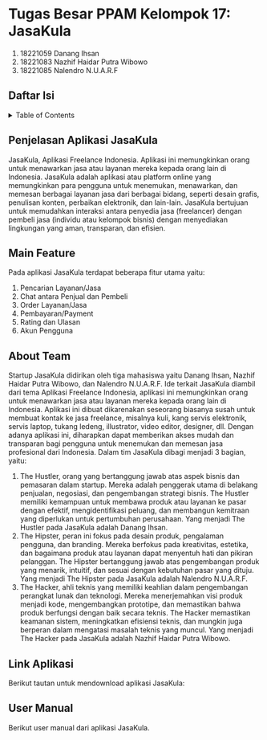# Tugas Besar PPAM Kelompok 17: JasaKula

1. 18221059 Danang Ihsan
2. 18221083 Nazhif Haidar Putra Wibowo
3. 18221085 Nalendro N.U.A.R.F

## Daftar Isi
<details>
  <summary>Table of Contents</summary>
  <ol>
    <li>
      <a href="#penjelasan-aplikasi-jasakula">Penjelasan Aplikasi JasaKula</a>
    </li>
    <li>
      <a href="#main-feature">Main Feature</a>
    </li>
    <li>
      <a href="#about-team">About Team</a>
    </li>
    <li>
      <a href="#link-aplikasi">Link Aplikasi</a>
    </li>
    <li>
      <a href="#user-manual">User Manual</a>
    </li>
  </ol>
</details>

## Penjelasan Aplikasi JasaKula
JasaKula, Aplikasi Freelance Indonesia. Aplikasi ini memungkinkan orang untuk menawarkan jasa atau layanan mereka kepada orang lain di Indonesia. JasaKula adalah aplikasi atau platform online yang memungkinkan para pengguna untuk menemukan, menawarkan, dan memesan berbagai layanan jasa dari berbagai bidang, seperti desain grafis, penulisan konten, perbaikan elektronik, dan lain-lain. JasaKula bertujuan untuk memudahkan interaksi antara penyedia jasa (freelancer) dengan pembeli jasa (individu atau kelompok bisnis) dengan menyediakan lingkungan yang aman, transparan, dan efisien.

## Main Feature
Pada aplikasi JasaKula terdapat beberapa fitur utama yaitu:
1. Pencarian Layanan/Jasa
2. Chat antara Penjual dan Pembeli
3. Order Layanan/Jasa
4. Pembayaran/Payment
5. Rating dan Ulasan
6. Akun Pengguna

## About Team
Startup JasaKula didirikan oleh tiga mahasiswa yaitu Danang Ihsan, Nazhif Haidar Putra Wibowo, dan Nalendro N.U.A.R.F. Ide terkait JasaKula diambil dari tema Aplikasi Freelance Indonesia, aplikasi ini memungkinkan orang untuk menawarkan jasa atau layanan mereka kepada orang lain di Indonesia. Aplikasi ini dibuat dikarenakan seseorang biasanya susah untuk membuat kontak ke jasa freelance, misalnya kuli, kang servis elektronik, servis laptop, tukang ledeng, illustrator, video editor, designer, dll. Dengan adanya aplikasi ini, diharapkan dapat memberikan akses mudah dan transparan bagi pengguna untuk menemukan dan memesan jasa profesional dari Indonesia.
Dalam tim JasaKula dibagi menjadi 3 bagian, yaitu:
1. The Hustler, orang yang bertanggung jawab atas aspek bisnis dan pemasaran dalam startup. Mereka adalah penggerak utama di belakang penjualan, negosiasi, dan pengembangan strategi bisnis. The Hustler memiliki kemampuan untuk membawa produk atau layanan ke pasar dengan efektif, mengidentifikasi peluang, dan membangun kemitraan yang diperlukan untuk pertumbuhan perusahaan. Yang menjadi The Hustler pada JasaKula adalah Danang Ihsan.
2. The Hipster, peran ini fokus pada desain produk, pengalaman pengguna, dan branding. Mereka berfokus pada kreativitas, estetika, dan bagaimana produk atau layanan dapat menyentuh hati dan pikiran pelanggan. The Hipster bertanggung jawab atas pengembangan produk yang menarik, intuitif, dan sesuai dengan kebutuhan pasar yang dituju. Yang menjadi The Hipster pada JasaKula adalah Nalendro N.U.A.R.F.
3. The Hacker, ahli teknis yang memiliki keahlian dalam pengembangan perangkat lunak dan teknologi. Mereka menerjemahkan visi produk menjadi kode, mengembangkan prototipe, dan memastikan bahwa produk berfungsi dengan baik secara teknis. The Hacker memastikan keamanan sistem, meningkatkan efisiensi teknis, dan mungkin juga berperan dalam mengatasi masalah teknis yang muncul. Yang menjadi The Hacker pada JasaKula adalah Nazhif Haidar Putra Wibowo.

## Link Aplikasi
Berikut tautan untuk mendownload aplikasi JasaKula:

## User Manual
Berikut user manual dari aplikasi JasaKula.


